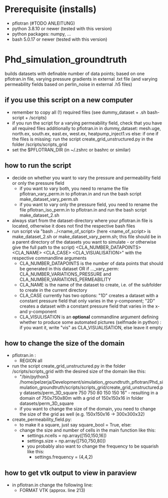 # Prerequisite (installs)
- pflotran (#TODO ANLEITUNG)
- python 3.8.10 or newer (tested with this version)
- python packages: numpy, ...
- bash 5.0.17 or newer (tested with this version)

# Phd_simulation_groundtruth
builds datasets with definable number of data points; based on one pflotran.in file, varying pressure gradients in external .txt file (and varying permeability fields based on perlin_noise in external .h5 files)

## if you use this script on a new computer
- remember to copy all (!) required files (see dummy_dataset + .sh bash-script + /scripts)
- if you run the script for a varying permeability field, check that you have all required files additionally to pflotran.in in dummy_dataset: mesh.uge, north.ex, south.ex, east.ex, west.ex, heatpump_inject1.vs
    else: if one if the files is missing: run the script create_grid_unstructured.py in the folder /scripts/scripts_grid
- set the $PFLOTRAN_DIR (in ~/.zshrc or bashrc or similar)

## how to run the script
- decide on whether you want to vary the pressure and permeability field or only the pressure field
    - if you want to vary both, you need to rename the file pflotran_vary_perm.in to pflotran.in and run the bash script make_dataset_vary_perm.sh
    - if you want to vary only the pressure field, you need to rename the file pflotran_iso_perm.in to pflotran.in and run the bash script make_dataset_2.sh
- always start from the dataset-directory where your pflotran.in file is located, otherwise it does not find the respective bash files
- run script via "bash ../<name_of_script> (here <name_of_script> is make_dataset_2.sh or make_dataset_vary_perm.sh; this file should be in a parent directory of the datasets you want to simulate - or otherwise give the full path to the script) <CLA_NUMBER_DATAPOINTS> <CLA_NAME> <CLA_CASE> <CLA_VISUALISATION>" with the respective commandline arguments
    - CLA_NUMBER_DATAPOINTS is the number of data points that should be generated in this dataset OR if ..._vary_perm: CLA_NUMBER_VARIATIONS_PRESSURE and CLA_NUMBER_VARIATIONS_PERMEABILITY
    - CLA_NAME is the name of the dataset to create, i.e. of the subfolder to create in the current directory
    - CLA_CASE currently has two options: "1D" creates a dataset with a constant pressure field that only varies in the y-component; "2D" creates a dataset with a constant pressure field that varies in the x- and y-component
    - CLA_VISULISATION is an **optional** commandline argument defining whether to produce some automated pictures (selfmade in python) : if you want it, write "vis" as CLA_VISUALISATION, else leave it empty

## how to change the size of the domain
- pflotran.in :
    - REGION all
- run the script create_grid_unstructured.py in the folder /scripts/scripts_grid with the desired size of the domain like this:
    - "/bin/python3 /home/pelzerja/Development/simulation_groundtruth_pflotran/Phd_simulation_groundtruth/scripts/scripts_grid/create_grid_unstructured.py datasets/perm_3D_square 750 750 80 150 150 16" - resulting in a domain of 750x750x80m with a grid of 150x150x16 in folder datasets/perm_3D_square
    - if you want to change the size of the domain, you need to change the size of the grid as well (e.g. 150x150x16 -> 300x300x32)
- create_permeability_field.py:
    - to make it a square, just say square_bool = True, else:
    - change the size and number of cells in the main function like this:
        - settings.ncells = np.array([150,150,16])
        - settings.size = np.array([750,750,80])
        - you probably also want to change the frequency to be squarish like this:
            - settings.frequency = (4,4,2)

## how to get vtk output to view in paraview
- in pflotran.in change the following line:
    - FORMAT VTK (approx. line 213)